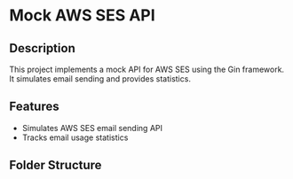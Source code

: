 # Mock AWS SES API

## Description
This project implements a mock API for AWS SES using the Gin framework. It simulates email sending and provides statistics.

## Features
- Simulates AWS SES email sending API
- Tracks email usage statistics

## Folder Structure
